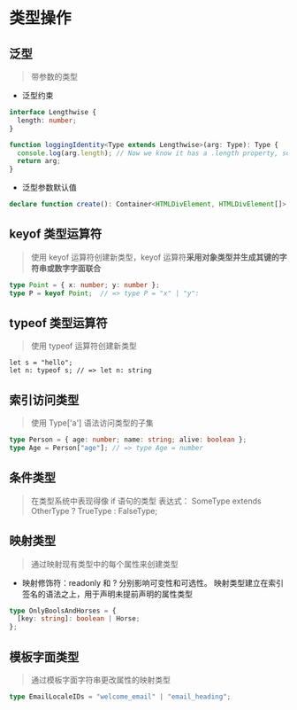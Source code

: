 # 类型操作

## 泛型

> 带参数的类型

-   泛型约束

```Typescript
interface Lengthwise {
  length: number;
}

function loggingIdentity<Type extends Lengthwise>(arg: Type): Type {
  console.log(arg.length); // Now we know it has a .length property, so no more error
  return arg;
}
```

-   泛型参数默认值

```Typescript
declare function create(): Container<HTMLDivElement, HTMLDivElement[]>;
```

## keyof 类型运算符

> 使用 keyof 运算符创建新类型，keyof 运算符**采用对象类型并生成其键的字符串或数字字面联合**

```Typescript
type Point = { x: number; y: number };
type P = keyof Point;  // => type P = "x" | "y":
```

## typeof 类型运算符

> 使用 typeof 运算符创建新类型

```
let s = "hello";
let n: typeof s; // => let n: string
```

## 索引访问类型

> 使用 Type['a'] 语法访问类型的子集

```Typescript
type Person = { age: number; name: string; alive: boolean };
type Age = Person["age"]; // => type Age = number
```

## 条件类型

> 在类型系统中表现得像 if 语句的类型
> 表达式： SomeType extends OtherType ? TrueType : FalseType;

## 映射类型

> 通过映射现有类型中的每个属性来创建类型

-   映射修饰符：readonly 和 ? 分别影响可变性和可选性。
    映射类型建立在索引签名的语法之上，用于声明未提前声明的属性类型

```Typescript
type OnlyBoolsAndHorses = {
  [key: string]: boolean | Horse;
};
```

## 模板字面类型

> 通过模板字面字符串更改属性的映射类型

```Typescript
type EmailLocaleIDs = "welcome_email" | "email_heading";
```
